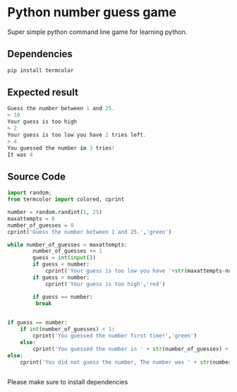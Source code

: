 # Python number guess game

Super simple python command line game for learning python.
## Dependencies
```bash
pip install termcolor
```
## Expected result

```js
Guess the number between 1 and 25.
> 10
Your guess is too high
> 2
Your guess is too low you have 2 tries left.
> 4
You guessed the number in 3 tries!
It was 4
```

## Source Code
```py
import random;
from termcolor import colored, cprint

number = random.randint(1, 25)
maxattempts = 6
number_of_guesses = 0
cprint('Guess the number between 1 and 25.','green')

while number_of_guesses < maxattempts:
        number_of_guesses += 1
        guess = int(input())
        if guess < number:
            cprint('Your guess is too low you have '+str(maxattempts-number_of_guesses)+' tries left.','red')
        if guess > number:
            cprint('Your guess is too high','red')

        if guess == number:
         break

    
if guess == number:
    if int(number_of_guesses) < 1:
        cprint('You guessed the number first time!','green')
    else:
        cprint('You guessed the number in ' + str(number_of_guesses) + ' tries!\nIt was '+str(number),'yellow')
else:
    cprint('You did not guess the number, The number was ' + str(number),'red')
    
```

Please make sure to install dependencies
